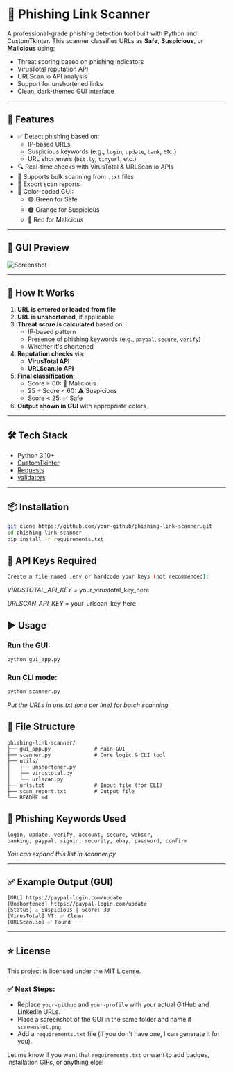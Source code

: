 # 🔎 Phishing Link Scanner

A professional-grade phishing detection tool built with Python and CustomTkinter. This scanner classifies URLs as **Safe**, **Suspicious**, or **Malicious** using:

- Threat scoring based on phishing indicators
- VirusTotal reputation API
- URLScan.io API analysis
- Support for unshortened links
- Clean, dark-themed GUI interface

---

## 🚀 Features

- ✅ Detect phishing based on:
  - IP-based URLs
  - Suspicious keywords (e.g., `login`, `update`, `bank`, etc.)
  - URL shorteners (`bit.ly`, `tinyurl`, etc.)
- 🔍 Real-time checks with VirusTotal & URLScan.io APIs
- 📂 Supports bulk scanning from `.txt` files
- 💾 Export scan reports
- 🎨 Color-coded GUI:
  - 🟢 Green for Safe
  - 🟠 Orange for Suspicious
  - 🔴 Red for Malicious

---

## 📸 GUI Preview

![Screenshot](screenshot.png)

---

## 🧠 How It Works

1. **URL is entered or loaded from file**
2. **URL is unshortened**, if applicable
3. **Threat score is calculated** based on:
   - IP-based pattern
   - Presence of phishing keywords (e.g., `paypal`, `secure`, `verify`)
   - Whether it's shortened
4. **Reputation checks** via:
   - **VirusTotal API**
   - **URLScan.io API**
5. **Final classification**:
   - Score ≥ 60: 🚨 Malicious
   - 25 ≤ Score < 60: ⚠️ Suspicious
   - Score < 25: ✅ Safe
6. **Output shown in GUI** with appropriate colors

---

## 🛠️ Tech Stack

- Python 3.10+
- [CustomTkinter](https://github.com/TomSchimansky/CustomTkinter)
- [Requests](https://pypi.org/project/requests/)
- [validators](https://pypi.org/project/validators/)

---

## 📦 Installation

```bash
git clone https://github.com/your-github/phishing-link-scanner.git
cd phishing-link-scanner
pip install -r requirements.txt
```

## 🔐 API Keys Required ##

```bash
Create a file named .env or hardcode your keys (not recommended):
```

*VIRUSTOTAL_API_KEY* = your_virustotal_key_here

*URLSCAN_API_KEY* = your_urlscan_key_here

## ▶️ Usage ##
### Run the GUI: ###
```bash
python gui_app.py
```

### Run CLI mode: ###
```bash
python scanner.py
```

*Put the URLs in urls.txt (one per line) for batch scanning.*

## 📁 File Structure ##
```
phishing-link-scanner/
├── gui_app.py              # Main GUI
├── scanner.py              # Core logic & CLI tool
├── utils/
│   ├── unshortener.py
│   ├── virustotal.py
│   └── urlscan.py
├── urls.txt                # Input file (for CLI)
├── scan_report.txt         # Output file
└── README.md
```

## 🧪 Phishing Keywords Used ##

```
login, update, verify, account, secure, webscr,
banking, paypal, signin, security, ebay, password, confirm
```
*You can expand this list in scanner.py.*

---

## ✅ Example Output (GUI) ##

```
[URL] https://paypal-login.com/update
[Unshortened] https://paypal-login.com/update
[Status] ⚠️ Suspicious | Score: 30
[VirusTotal] VT: ✅ Clean
[URLScan.io] ✅ Found
```
------------------------------------------------------------


## ⭐ License ##
This project is licensed under the MIT License.

### ✅ Next Steps:
- Replace `your-github` and `your-profile` with your actual GitHub and LinkedIn URLs.
- Place a screenshot of the GUI in the same folder and name it `screenshot.png`.
- Add a `requirements.txt` file (if you don't have one, I can generate it for you).

Let me know if you want that `requirements.txt` or want to add badges, installation GIFs, or anything else!
